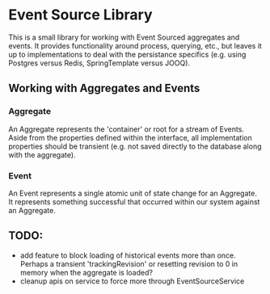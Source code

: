 # Event Source Library

This is a small library for working with Event Sourced aggregates and events. It provides functionality around process, 
querying, etc., but leaves it up to implementations to deal with the persistance specifics (e.g. using Postgres versus Redis,
SpringTemplate versus JOOQ).

## Working with Aggregates and Events


### Aggregate
An Aggregate represents the 'container' or root for a stream of Events. Aside from the properties defined within the interface, all implementation
properties should be transient (e.g. not saved directly to the database along with the aggregate).

### Event
An Event represents a single atomic unit of state change for an Aggregate. It represents something successful that occurred within our system
against an Aggregate.





## TODO:
* add feature to block loading of historical events more than once. Perhaps a transient 'trackingRevision' or resetting revision to 0 in memory when the aggregate is loaded?
* cleanup apis on service to force more through EventSourceService